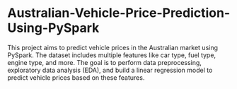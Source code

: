 # Australian-Vehicle-Price-Prediction-Using-PySpark
This project aims to predict vehicle prices in the Australian market using PySpark. The dataset includes multiple features like car type, fuel type, engine type, and more. The goal is to perform data preprocessing, exploratory data analysis (EDA), and build a linear regression model to predict vehicle prices based on these features.
